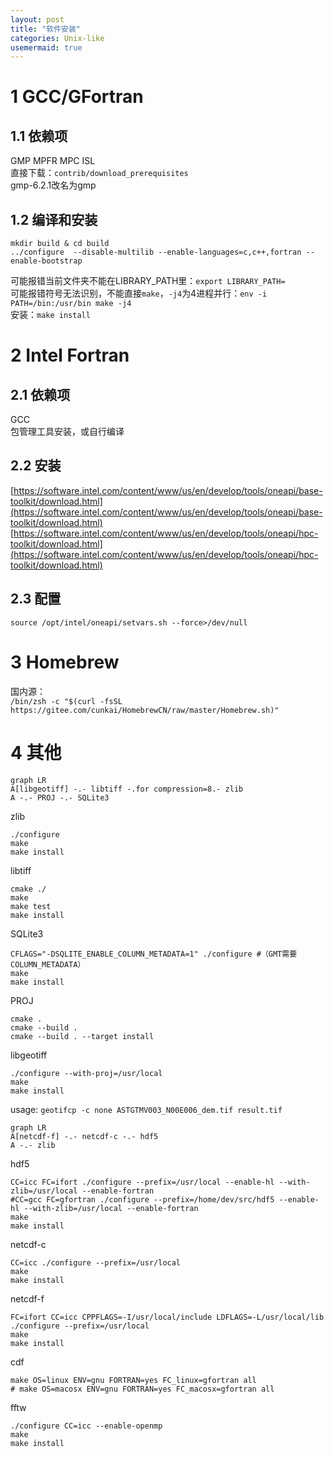 ```yaml
---
layout: post
title: "软件安装"
categories: Unix-like
usemermaid: true
---
```


# 1 GCC/GFortran
## 1.1 依赖项
GMP MPFR MPC ISL<br />直接下载：`contrib/download_prerequisites`<br />gmp-6.2.1改名为gmp
## 1.2 编译和安装
`mkdir build & cd build`<br />`../configure  --disable-multilib --enable-languages=c,c++,fortran --enable-bootstrap`

可能报错当前文件夹不能在LIBRARY_PATH里：`export LIBRARY_PATH=`<br />可能报错符号无法识别，不能直接`make`，`-j4`为4进程并行：`env -i PATH=/bin:/usr/bin make -j4`<br />安装：`make install`

# 2 Intel Fortran
## 2.1 依赖项
GCC<br />包管理工具安装，或自行编译
## 2.2 安装
[https://software.intel.com/content/www/us/en/develop/tools/oneapi/base-toolkit/download.html](https://software.intel.com/content/www/us/en/develop/tools/oneapi/base-toolkit/download.html)<br />[https://software.intel.com/content/www/us/en/develop/tools/oneapi/hpc-toolkit/download.html](https://software.intel.com/content/www/us/en/develop/tools/oneapi/hpc-toolkit/download.html)
## 2.3 配置
`source /opt/intel/oneapi/setvars.sh --force>/dev/null`

# 3 Homebrew
国内源：<br />`/bin/zsh -c "$(curl -fsSL https://gitee.com/cunkai/HomebrewCN/raw/master/Homebrew.sh)"`
# 4 其他
```mermaid
graph LR
A[libgeotiff] -.- libtiff -.for compression=8.- zlib
A -.- PROJ -.- SQLite3
```
zlib
```shell
./configure
make
make install
```
libtiff
```shell
cmake ./
make
make test
make install
```
SQLite3
```shell
CFLAGS="-DSQLITE_ENABLE_COLUMN_METADATA=1" ./configure #（GMT需要COLUMN_METADATA）
make
make install
```
PROJ
```shell
cmake .
cmake --build .
cmake --build . --target install

```
libgeotiff
```shell
./configure --with-proj=/usr/local
make
make install
```
usage: `geotifcp -c none ASTGTMV003_N00E006_dem.tif result.tif`

```mermaid
graph LR
A[netcdf-f] -.- netcdf-c -.- hdf5
A -.- zlib
```
hdf5
```shell
CC=icc FC=ifort ./configure --prefix=/usr/local --enable-hl --with-zlib=/usr/local --enable-fortran
#CC=gcc FC=gfortran ./configure --prefix=/home/dev/src/hdf5 --enable-hl --with-zlib=/usr/local --enable-fortran
make
make install
```
netcdf-c
```
CC=icc ./configure --prefix=/usr/local
make
make install
```
netcdf-f
```shell
FC=ifort CC=icc CPPFLAGS=-I/usr/local/include LDFLAGS=-L/usr/local/lib ./configure --prefix=/usr/local
make
make install
```
cdf
```shell
make OS=linux ENV=gnu FORTRAN=yes FC_linux=gfortran all
# make OS=macosx ENV=gnu FORTRAN=yes FC_macosx=gfortran all
```
fftw
```shell
./configure CC=icc --enable-openmp
make
make install
```
